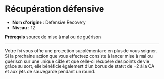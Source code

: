 # Récupération défensive

 * **Nom d'origine** : Defensive Recovery
 * **Niveau** : 12


<p><strong>Prérequis</strong> source de mise à mal ou de guérison</p>
<hr>
<p>Votre foi vous offre une protection supplémentaire en plus de vous soigner. Si la prochaine action que vous effectuez consiste à lancer mise à mal ou guérison sur une unique cible et que celle‑ci récupère des points de vie grâce au sort, elle bénéficie également d’un bonus de statut de +2 à la CA et aux jets de sauvegarde pendant un round.</p>